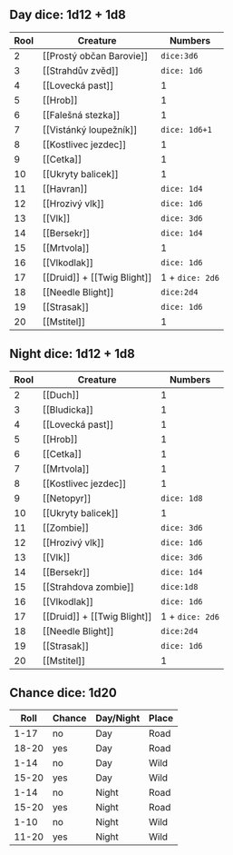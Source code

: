 ## Day dice: 1d12 + 1d8

| Rool | Creature            | Numbers         |
| ---- | ------------------- | --------------- |
| 2    | [[Prostý občan Barovie]]          | `dice:3d6`      |
| 3    | [[Strahdův zvěd]]               | `dice: 1d6`     |
| 4    | [[Lovecká past]]                 | 1               |
| 5    | [[Hrob]]                | 1               |
| 6    | [[Falešná stezka]]         | 1               |
| 7    | [[Vistánký loupežník]]          | `dice: 1d6+1`   |
| 8    | [[Kostlivec jezdec]]    | 1               |
| 9    | [[Cetka]]               | 1               |
| 10   | [[Ukryty balicek]]      | 1               |
| 11   | [[Havran]]       | `dice: 1d4`     |
| 12   | [[Hrozivý vlk]]           | `dice: 1d6`     |
| 13   | [[Vlk]]                | `dice: 3d6`     |
| 14   | [[Bersekr]]            | `dice: 1d4`     |
| 15   | [[Mrtvola]]  | 1               |
| 16   | [[Vlkodlak]]      | `dice: 1d6`     |
| 17   | [[Druid]] + [[Twig Blight]] | 1 + `dice: 2d6` |
| 18   | [[Needle Blight]]    | `dice:2d4`      |
| 19   | [[Strasak]]                    | `dice: 1d6`     |
| 20   | [[Mstitel]]             | 1               |

## Night dice: 1d12 + 1d8

| Rool | Creature            | Numbers         |
| ---- | ------------------- | --------------- |
| 2    | [[Duch]]                | 1               |
| 3    | [[Bludicka]]            | 1               |
| 4    | [[Lovecká past]]                | 1               |
| 5    | [[Hrob]]              | 1               |
| 6    |[[Cetka]]               | 1               |
| 7    | [[Mrtvola]]            | 1               |
| 8    | [[Kostlivec jezdec]]    | 1               |
| 9    | [[Netopyr]]      | `dice: 1d8`     |
| 10   | [[Ukryty balicek]]      | 1               |
| 11   | [[Zombie]]              | `dice: 3d6`     |
| 12   | [[Hrozivý vlk]]           | `dice: 1d6`     |
| 13   | [[Vlk]]     | `dice: 3d6`     |
| 14   | [[Bersekr]]            | `dice: 1d4`     |
| 15   | [[Strahdova zombie]]    | `dice:1d8`               |
| 16   | [[Vlkodlak]]      | `dice: 1d6`     |
| 17   | [[Druid]] + [[Twig Blight]] | 1 + `dice: 2d6` |
| 18   | [[Needle Blight]]   | `dice:2d4`      |
| 19   | [[Strasak]]   | `dice: 1d6`     |
| 20   | [[Mstitel]]         | 1               |


## Chance dice: 1d20

| Roll  | Chance | Day/Night | Place |
| ----- | ------ | --------- | ----- |
| 1-17  | no     | Day       | Road  |
| 18-20 | yes    | Day       | Road  |
| 1-14  | no     | Day       | Wild  |
| 15-20 | yes    | Day       | Wild  |
| 1-14  | no     | Night     | Road  |
| 15-20 | yes    | Night     | Road  |
| 1-10  | no     | Night     | Wild  |
| 11-20 | yes    | Night     | Wild  |

